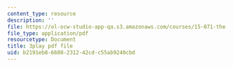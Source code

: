 ```yaml
---
content_type: resource
description: ''
file: https://ol-ocw-studio-app-qa.s3.amazonaws.com/courses/15-071-the-analytics-edge-spring-2017/b2191eb86608231242cdc55ab9240cbd_MvERdFp8mvI.pdf
file_type: application/pdf
resourcetype: Document
title: 3play pdf file
uid: b2191eb8-6608-2312-42cd-c55ab9240cbd
---
```

